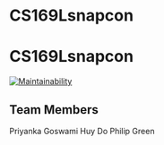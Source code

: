 # CS169Lsnapcon
# CS169Lsnapcon
[![Maintainability](https://api.codeclimate.com/v1/badges/37f946daf7559ae0570b/maintainability)](https://codeclimate.com/github/CS169LGroup/CS169Lsnapcon/maintainability)


## Team Members
Priyanka Goswami
Huy Do
Philip Green

